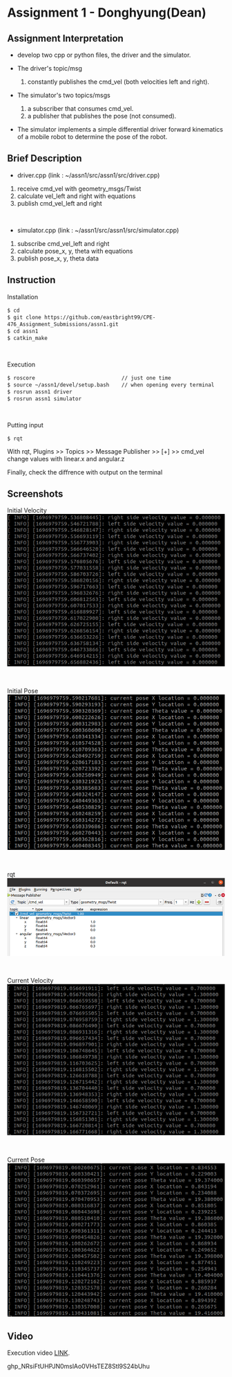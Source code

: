 # Assignment 1 - Donghyung(Dean)

## Assignment Interpretation
* develop two cpp or python files, the driver and the simulator.

* The driver's topic/msg 
    1) constantly publishes the cmd_vel (both velocities left and right). 

* The simulator's two topics/msgs 
    1) a subscriber that consumes cmd_vel.
    1) a publisher that publishes the pose (not consumed).

* The simulator implements a simple differential driver forward kinematics of a mobile robot to determine the pose of the robot.

## Brief Description
* driver.cpp (link : ~/assn1/src/assn1/src/driver.cpp)
1. receive cmd_vel with geometry_msgs/Twist
2. calculate vel_left and right with equations
3. publish cmd_vel_left and right

<br/>

* simulator.cpp (link : ~/assn1/src/assn1/src/simulator.cpp)
1. subscribe cmd_vel_left and right
2. calculate pose_x, y, theta with equations
3. publish pose_x, y, theta data

## Instruction
Installation
```
$ cd
$ git clone https://github.com/eastbright99/CPE-476_Assignment_Submissions/assn1.git
$ cd assn1
$ catkin_make
```

<br/>

Execution
```
$ roscore                            // just one time
$ source ~/assn1/devel/setup.bash    // when opening every terminal
$ rosrun assn1 driver
$ rosrun assn1 simulator
```

<br/>

Putting input
```
$ rqt
```
With rqt, Plugins >> Topics >> Message Publisher >> [+] >> cmd_vel  
change values with linear.x and angular.z  

Finally, check the diffrence with output on the terminal

## Screenshots
Initial Velocity  
![int_vel](./images/int_vel.png)

<br/>

Initial Pose  
![int_pose](./images/int_pose.png)

<br/>

rqt  
![rqt](./images/rqt.png)

<br/>

Current Velocity  
![cur_vel](./images/cur_vel.png)

<br/>

Current Pose  
![cur_pose](./images/cur_pose.png)

## Video
Execution video [LINK](https://pages.github.com/).

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
